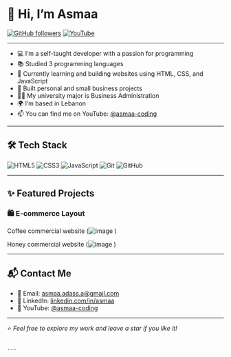 # 👋 Hi, I’m Asmaa

[![GitHub followers](https://img.shields.io/github/followers/asmaa-coding?label=Follow&style=social)](https://github.com/asmaa-coding)
[![YouTube](https://img.shields.io/badge/YouTube-asmaa--coding-red?style=flat&logo=youtube)](https://www.youtube.com/@asmaa-coding)

---

- 💻 I’m a self-taught developer with a passion for programming
- 📚 Studied 3 programming languages
- 🌱 Currently learning and building websites using HTML, CSS, and JavaScript
- 🚀 Built personal and small business projects
- 👩‍🎓 My university major is Business Administration
- 🌍 I’m based in Lebanon
- 📫 You can find me on YouTube: [@asmaa-coding](https://www.youtube.com/@asmaa-coding)

---

## 🛠️ Tech Stack
![HTML5](https://img.shields.io/badge/HTML5-E34F26?style=flat&logo=html5&logoColor=white)
![CSS3](https://img.shields.io/badge/CSS3-1572B6?style=flat&logo=css3&logoColor=white)
![JavaScript](https://img.shields.io/badge/JavaScript-F7DF1E?style=flat&logo=javascript&logoColor=black)
![Git](https://img.shields.io/badge/Git-F05032?style=flat&logo=git&logoColor=white)
![GitHub](https://img.shields.io/badge/GitHub-181717?style=flat&logo=github&logoColor=white)

---

## ✨ Featured Projects

### 🛍️ E-commerce Layout
Coffee commercial website
(![image](https://github.com/user-attachments/assets/bd5e03d2-5233-41c2-8878-7640c2758cb4)
)

 Honey commercial website
(![image](https://github.com/user-attachments/assets/c0690507-406f-4134-b32c-b17b72c3395a)
)


---

## 📬 Contact Me

- 📧 Email: asmaa.adass.a@gmail.com 
- 💼 LinkedIn: [linkedin.com/in/asmaa](#) 
- 🧠 YouTube: [@asmaa-coding](https://www.youtube.com/@asmaa-coding)

---

⭐ *Feel free to explore my work and leave a star if you like it!*
```

---
